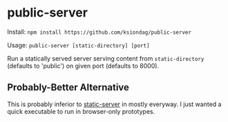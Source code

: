 # public-server

Install: `npm install https://github.com/ksiondag/public-server`

Usage: `public-server [static-directory] [port]`

Run a statically served server serving content from `static-directory`
(defaults to 'public') on given port (defaults to 8000).

## Probably-Better Alternative

This is probably inferior to
[static-server](https://www.npmjs.com/package/static-server) in mostly
everyway. I just wanted a quick executable to run in browser-only prototypes.

